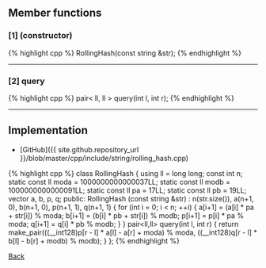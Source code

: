 ## Member functions

### [1] (constructor)
{% highlight cpp %}
RollingHash(const string &str);
{% endhighlight %}


---------------------------------------

### [2] query
{% highlight cpp %}
pair< ll, ll > query(int l, int r);
{% endhighlight %}


---------------------------------------

## Implementation

- [GitHub]({{ site.github.repository_url }}/blob/master/cpp/include/string/rolling_hash.cpp)

{% highlight cpp %}
class RollingHash {
  using ll = long long;
  const int n;
  static const ll moda = 1000000000000037LL;
  static const ll modb = 1000000000000091LL;
  static const ll pa = 17LL;
  static const ll pb = 19LL;
  vector<ll> a, b, p, q;
public:
  RollingHash (const string &str) :
    n(str.size()), a(n+1, 0), b(n+1, 0), p(n+1, 1), q(n+1, 1) {
    for (int i = 0; i < n; ++i) {
      a[i+1] = (a[i] * pa + str[i]) % moda;
      b[i+1] = (b[i] * pb + str[i]) % modb;
      p[i+1] = p[i] * pa % moda;
      q[i+1] = q[i] * pb % modb;
    }
  }
  pair<ll,ll> query(int l, int r) {
    return make_pair(((__int128)p[r - l] * a[l] - a[r] + moda) % moda,
                     ((__int128)q[r - l] * b[l] - b[r] + modb) % modb);
  }
};
{% endhighlight %}

[Back](../..)
